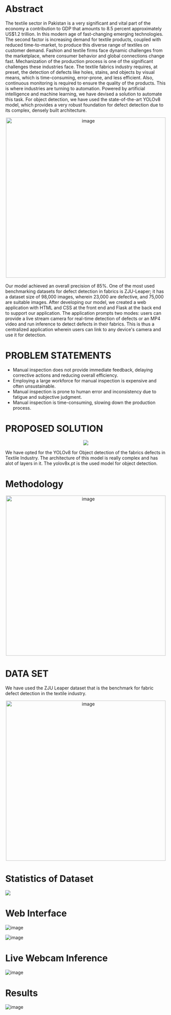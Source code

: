 # Abstract
The textile sector in Pakistan is a very significant and vital part of the economy a contribution to GDP that amounts to 8.5 percent approximately US$1.2 trillion. In this modern age of fast-changing emerging technologies. The second factor is increasing demand for textile products, coupled with reduced time-to-market, to produce this diverse range of textiles on customer demand. Fashion and textile firms face dynamic challenges from the marketplace, where consumer behavior and global connections change fast.
Mechanization of the production process is one of the significant challenges these industries face. The textile fabrics industry requires, at preset, the detection of defects like holes, stains, and objects by visual means, which is time-consuming, error-prone, and less efficient. Also, continuous monitoring is required to ensure the quality of the products.
This is where industries are turning to automation. Powered by artificial intelligence and machine learning, we have devised a solution to automate this task. For object detection, we have used the state-of-the-art YOLOv8 model, which provides a very robust foundation for defect detection due to its complex, densely built architecture.

<div align="center">
  <img src="https://github.com/Zeeshanx186/Automated-Vision-System-for-Fabric-Defect-Inspection-/assets/101282364/a329e5fe-0bbf-4834-8305-9e2116c3d5cf" alt="image" width="500"/>
</div>
<br>
Our model achieved an overall precision of 85%. One of the most used benchmarking datasets for defect detection in fabrics is ZJU-Leaper; it has a dataset size of 98,000 images, wherein 23,000 are defective, and 75,000 are suitable images.
After developing our model, we created a web application with HTML and CSS at the front end and Flask at the back end to support our application. The application prompts two modes: users can provide a live stream camera for real-time detection of defects or an MP4 video and run inference to detect defects in their fabrics. This is thus a centralized application wherein users can link to any device's camera and use it for detection.  


# PROBLEM STATEMENTS

- Manual inspection does not provide immediate feedback, delaying corrective actions and reducing overall efficiency.
- Employing a large workforce for manual inspection is expensive and often unsustainable.
- Manual inspection is prone to human error and inconsistency due to fatigue and subjective judgment.
- Manual inspection is time-consuming, slowing down the production process.

# PROPOSED SOLUTION
<div align="center">
<img src= "https://github.com/Zeeshanx186/Automated-Vision-System-for-Fabric-Defect-Inspection-/assets/101282364/5aacb1c3-6ba7-4a48-893d-466d0e6cc3e8">
</div>

We have opted for the YOLOv8 for Object detection of the fabrics defects in Textile Industry. The architecture of this model is really complex and has alot of layers in it.
The yolov8x.pt is the used model for object detection.</br>
# Methodology
<div align = "center">
  <img src = "https://github.com/Zeeshanx186/Automated-Vision-System-for-Fabric-Defect-Inspection-/assets/101282364/8b5eb4ff-9c10-45dd-8843-dc9c6906d68c" alt="image" width="500"/>
</div>

# DATA SET
We have used the ZJU Leaper dataset that is the benchmark for fabric defect detection in the textile industry.
<div align="center">
  <img src="https://github.com/Zeeshanx186/Automated-Vision-System-for-Fabric-Defect-Inspection-/assets/101282364/420aea9a-636f-445c-a10f-093ca2c181e8" alt="image" width="500"/>
</div>

# Statistics of Dataset
<img src = "https://github.com/Zeeshanx186/Automated-Vision-System-for-Fabric-Defect-Inspection-/assets/101282364/207451c0-1631-4539-a4b7-820f75e570b4"/>

# Web Interface
![image](https://github.com/Zeeshanx186/Automated-Vision-System-for-Fabric-Defect-Inspection-/assets/101282364/0afba4c3-5312-41f4-beb1-55c368d98457)
</br>

![image](https://github.com/Zeeshanx186/Automated-Vision-System-for-Fabric-Defect-Inspection-/assets/101282364/52938d7b-cb84-4d6e-a1ea-d9ed7bc35077)
</br>

# Live Webcam Inference
![image](https://github.com/Zeeshanx186/Automated-Vision-System-for-Fabric-Defect-Inspection-/assets/101282364/78eecc92-fe71-49d9-9c77-6323de996fc9)
</br>

# Results
![image](https://github.com/Zeeshanx186/Automated-Vision-System-for-Fabric-Defect-Inspection-/assets/101282364/3f174ee3-f55d-4b76-9afd-6fb37cb1da4a)
